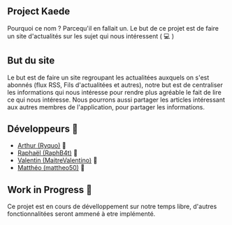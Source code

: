 ## Project Kaede
Pourquoi ce nom ? Parcequ'il en fallait un. Le but de ce projet est de faire un site d'actualités sur les sujet qui nous intéressent ( :computer: )

## But du site
Le but est de faire un site regroupant les actualitées auxquels on s'est abonnés (flux RSS, Fils d'actualitées et autres), notre but est de centraliser les informations qui nous intéresse pour rendre plus agréable le fait de lire ce qui nous intéresse.
Nous pourrons aussi partager les articles intéressant aux autres membres de l'application, pour partager les informations.

## Développeurs :tractor:
- [Arthur (Ryquo)](https://github.com/ryquo1) :man_with_gua_pi_mao:
- [Raphaël (RaphB4t)](https://github.com/RaphB4t) :hear_no_evil:
- [Valentin (MaitreValentino)](https://github.com/MaitreValentino) :busts_in_silhouette:
- [Matthéo (mattheo50)](https://github.com/mattheo50) :dog:

## Work in Progress :construction:
Ce projet est en cours de dévelloppement sur notre temps libre, d'autres fonctionnalitées seront ammené à etre implémenté. 

